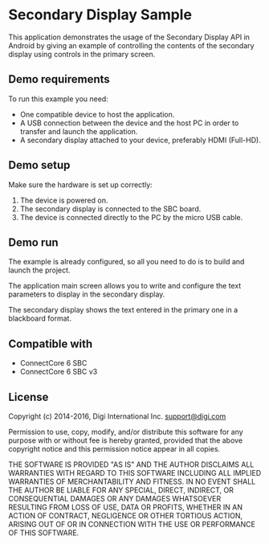 Secondary Display Sample
========================

This application demonstrates the usage of the Secondary Display API in Android
by giving an example of controlling the contents of the secondary display using
controls in the primary screen.

Demo requirements
-----------------

To run this example you need:

* One compatible device to host the application.
* A USB connection between the device and the host PC in order to transfer and
  launch the application.
* A secondary display attached to your device, preferably HDMI (Full-HD).

Demo setup
----------

Make sure the hardware is set up correctly:

1. The device is powered on.
2. The secondary display is connected to the SBC board.
3. The device is connected directly to the PC by the micro USB cable.


Demo run
--------

The example is already configured, so all you need to do is to build and 
launch the project.
  
The application main screen allows you to write and configure the text
parameters to display in the secondary display.

The secondary display shows the text entered in the primary one in a blackboard
format.

Compatible with
---------------

* ConnectCore 6 SBC
* ConnectCore 6 SBC v3

License
-------

Copyright (c) 2014-2016, Digi International Inc. <support@digi.com>

Permission to use, copy, modify, and/or distribute this software for any
purpose with or without fee is hereby granted, provided that the above
copyright notice and this permission notice appear in all copies.

THE SOFTWARE IS PROVIDED "AS IS" AND THE AUTHOR DISCLAIMS ALL WARRANTIES
WITH REGARD TO THIS SOFTWARE INCLUDING ALL IMPLIED WARRANTIES OF
MERCHANTABILITY AND FITNESS. IN NO EVENT SHALL THE AUTHOR BE LIABLE FOR
ANY SPECIAL, DIRECT, INDIRECT, OR CONSEQUENTIAL DAMAGES OR ANY DAMAGES
WHATSOEVER RESULTING FROM LOSS OF USE, DATA OR PROFITS, WHETHER IN AN
ACTION OF CONTRACT, NEGLIGENCE OR OTHER TORTIOUS ACTION, ARISING OUT OF
OR IN CONNECTION WITH THE USE OR PERFORMANCE OF THIS SOFTWARE.
